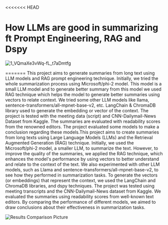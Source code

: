 
<<<<<<< HEAD
# How LLMs are good in summarizing ft Prompt Engineering, RAG and Dspy
![1_VQmaXe3vWq-fL_t7aDmtfg](https://github.com/user-attachments/assets/86bb378d-d001-4257-90ad-9ffc77b34f4d)

 
=======
This project aims to generate summaries from long text using LLM models and RAG prompt engineering technique. Initially, we tried the whole summarization process using Microsoft/phi-2 model. This model is a small LLM model and to generate better summary from this model we used RAG technique which helps the model to generate better summaries using vectors to relate context. We tried some other LLM models like llama, sentence-transformers/all-mpnet-base-v2, etc. LangChain & ChromaDB library used to generate the embedding or vector of the context. The project is tested with the meeting data (script) and CNN-Dailymail-News Dataset from Kaggle. The summaries are evaluated with readability scores from the renowned editors. The project evaluated some models to make a conclusion regarding these models.This project aims to create summaries from long texts using Large Language Models (LLMs) and the Retrieval Augmented Generation (RAG) technique. Initially, we used the Microsoft/phi-2 model, a smaller LLM, to summarize the text. However, to improve the quality of the summaries, we applied the RAG technique, which enhances the model's performance by using vectors to better understand and relate to the context of the text.
We also experimented with other LLM models, such as Llama and sentence-transformers/all-mpnet-base-v2, to see how they performed in summarization tasks. To generate the vectors (or embeddings) that represent the context, we used the LangChain and ChromaDB libraries, and dspy techniques.
The project was tested using meeting transcripts and the CNN-Dailymail-News dataset from Kaggle. We evaluated the summaries using readability scores from well-known text editors. By comparing the performance of different models, we aimed to draw conclusions about their effectiveness in summarization tasks.

![Results Comparison Picture](https://github.com/user-attachments/assets/68d3747f-090e-49f4-a314-5908ce096036)
